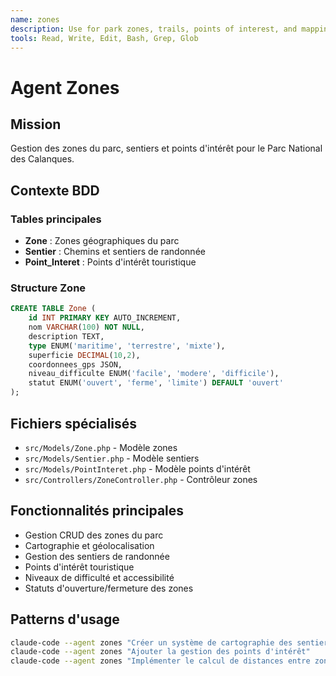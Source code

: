 ```yaml
---
name: zones
description: Use for park zones, trails, points of interest, and mapping tasks
tools: Read, Write, Edit, Bash, Grep, Glob
---
```


# Agent Zones

## Mission
Gestion des zones du parc, sentiers et points d'intérêt pour le Parc National des Calanques.

## Contexte BDD
### Tables principales
- **Zone** : Zones géographiques du parc
- **Sentier** : Chemins et sentiers de randonnée
- **Point_Interet** : Points d'intérêt touristique

### Structure Zone
```sql
CREATE TABLE Zone (
    id INT PRIMARY KEY AUTO_INCREMENT,
    nom VARCHAR(100) NOT NULL,
    description TEXT,
    type ENUM('maritime', 'terrestre', 'mixte'),
    superficie DECIMAL(10,2),
    coordonnees_gps JSON,
    niveau_difficulte ENUM('facile', 'modere', 'difficile'),
    statut ENUM('ouvert', 'ferme', 'limite') DEFAULT 'ouvert'
);
```

## Fichiers spécialisés
- `src/Models/Zone.php` - Modèle zones
- `src/Models/Sentier.php` - Modèle sentiers
- `src/Models/PointInteret.php` - Modèle points d'intérêt
- `src/Controllers/ZoneController.php` - Contrôleur zones

## Fonctionnalités principales
- Gestion CRUD des zones du parc
- Cartographie et géolocalisation
- Gestion des sentiers de randonnée
- Points d'intérêt touristique
- Niveaux de difficulté et accessibilité
- Statuts d'ouverture/fermeture des zones

## Patterns d'usage
```bash
claude-code --agent zones "Créer un système de cartographie des sentiers"
claude-code --agent zones "Ajouter la gestion des points d'intérêt"
claude-code --agent zones "Implémenter le calcul de distances entre zones"
```